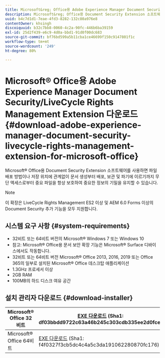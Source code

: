 ```yaml
---
title: Microsoft&reg; Office용 Adobe Experience Manager Document Security/LiveCycle Rights Management Extension 다운로드
description: Microsoft&reg; Office용 Document Security Extension 소프트웨어를 사용하여 무단 액세스로부터 중요 파일 보호
uuid: b4c7d1d1-7eae-4fd3-8282-132c80a976e8
contentOwner: khsingh
discoiquuid: b32c7bb8-0060-4c2a-90fc-446b6ba39159
exl-id: 25d2f439-e6c9-4d0a-bbd1-91d0f00dc683
source-git-commit: bf76bd599a5b11cba1ce46699f150c9147801f1c
workflow-type: tm+mt
source-wordcount: '249'
ht-degree: 80%

---
```


# Microsoft® Office용 Adobe Experience Manager Document Security/LiveCycle Rights Management Extension 다운로드 {#download-adobe-experience-manager-document-security-livecycle-rights-management-extension-for-microsoft-office}

Microsoft® Office용 Document Security Extension 소프트웨어를 사용하면 파일 배포 방법이나 저장 위치에 관계없이 문서 생성부터 배포, 보관 및 파기에 이르기까지 무단 액세스로부터 중요 파일을 항상 보호하여 중요한 정보의 기밀을 유지할 수 있습니다.

>[!NOTE]
>
>이 확장은 LiveCycle Rights Management ES2 이상 및 AEM 6.0 Forms 이상의 Document Security 추가 기능을 모두 지원합니다.

## 시스템 요구 사항 {#system-requirements}

* 32비트 또는 64비트 버전의 Microsoft® Windows 7 또는 Windows 10
* 참고: Microsoft® Office용 문서 보안 확장 기능은 Microsoft® Surface 디바이스에서도 작동합니다.
* 32비트 또는 64비트 버전 Microsoft® Office 2013, 2016, 2019 또는 Office 365의 일부로 설치된 Microsoft® Office 데스크탑 애플리케이션
* 1.3GHz 프로세서 이상
* 2GB RAM
* 100MB의 하드 디스크 여유 공간

## 설치 관리자 다운로드 {#download-installer}

| Microsoft® Office 32비트 | [EXE 다운로드](https://download.macromedia.com/pub/livecycle/policyserver/DocumentSecurityExtensionforMicrosoftOffice.exe) (Sha1: df03bbdd9722c63a46b245c303cdb335ee2d0fce) | [MSI 다운로드](https://download.macromedia.com/pub/livecycle/policyserver/DocumentSecurityExtensionforMicrosoftOffice.zip) (Sha1: e70661f72ba640c37911c6d17d520ceaf84c2122) |
|---|---|---|
| Microsoft® Office 64비트 | [EXE 다운로드](https://download.macromedia.com/pub/livecycle/policyserver/DocumentSecurityExtensionforMicrosoftOffice64.exe) (Sha1: f4f0327f3cb5dc4c4a5c3da191062280870fc176) | [MSI 다운로드](https://download.macromedia.com/pub/livecycle/policyserver/DocumentSecurityExtensionforMicrosoftOffice64.zip) (Sha1: 73f408f860143008915ee86b13edd0e76789b4fc) |
